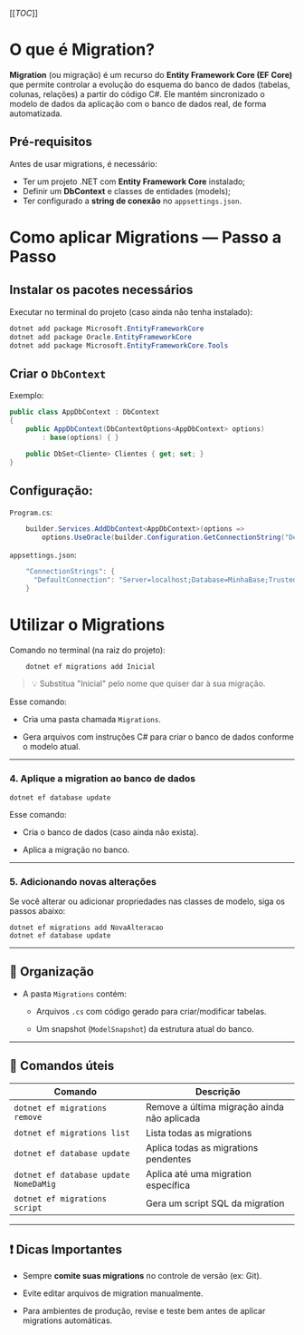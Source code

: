 [[_TOC_]]

# O que é Migration?

**Migration** (ou migração) é um recurso do **Entity Framework Core (EF Core)** que permite controlar a evolução do esquema do banco de dados (tabelas, colunas, relações) a partir do código C#. Ele mantém sincronizado o modelo de dados da aplicação com o banco de dados real, de forma automatizada.

## Pré-requisitos

Antes de usar migrations, é necessário:
*   Ter um projeto .NET com **Entity Framework Core** instalado;    
*   Definir um **DbContext** e classes de entidades (models);
*   Ter configurado a **string de conexão** no `appsettings.json`.

# Como aplicar Migrations — Passo a Passo

## Instalar os pacotes necessários

Executar no terminal do projeto (caso ainda não tenha instalado):
```csharp
dotnet add package Microsoft.EntityFrameworkCore
dotnet add package Oracle.EntityFrameworkCore
dotnet add package Microsoft.EntityFrameworkCore.Tools
```

## Criar o `DbContext`
Exemplo:
```csharp
public class AppDbContext : DbContext
{
    public AppDbContext(DbContextOptions<AppDbContext> options)
        : base(options) { }

    public DbSet<Cliente> Clientes { get; set; }
}
``` 

## Configuração:
`Program.cs`:
```csharp
    builder.Services.AddDbContext<AppDbContext>(options =>
        options.UseOracle(builder.Configuration.GetConnectionString("DefaultConnection")));
``` 

`appsettings.json`:
```csharp
    "ConnectionStrings": {
      "DefaultConnection": "Server=localhost;Database=MinhaBase;Trusted_Connection=True;"
    } 
```

# Utilizar o Migrations

Comando no terminal (na raiz do projeto):
```csharp
    dotnet ef migrations add Inicial
``` 

> 💡 Substitua "Inicial" pelo nome que quiser dar à sua migração.

Esse comando:
*   Cria uma pasta chamada `Migrations`.
    
*   Gera arquivos com instruções C# para criar o banco de dados conforme o modelo atual.
    

* * *

### 4. Aplique a migration ao banco de dados

    dotnet ef database update
    

Esse comando:
*   Cria o banco de dados (caso ainda não exista).
    
*   Aplica a migração no banco.
    

* * *

### 5. Adicionando novas alterações

Se você alterar ou adicionar propriedades nas classes de modelo, siga os passos abaixo:

    dotnet ef migrations add NovaAlteracao
    dotnet ef database update
    

* * *

📁 Organização
--------------

*   A pasta `Migrations` contém:
    *   Arquivos `.cs` com código gerado para criar/modificar tabelas.
        
    *   Um snapshot (`ModelSnapshot`) da estrutura atual do banco.
        

* * *

🧹 Comandos úteis
-----------------

| Comando | Descrição |
| --- | --- |
| `dotnet ef migrations remove` | Remove a última migração ainda não aplicada |
| `dotnet ef migrations list` | Lista todas as migrations |
| `dotnet ef database update` | Aplica todas as migrations pendentes |
| `dotnet ef database update NomeDaMig` | Aplica até uma migration específica |
| `dotnet ef migrations script` | Gera um script SQL da migration |

* * *

❗ Dicas Importantes
-------------------

*   Sempre **comite suas migrations** no controle de versão (ex: Git).
    
*   Evite editar arquivos de migration manualmente.
    
*   Para ambientes de produção, revise e teste bem antes de aplicar migrations automáticas.